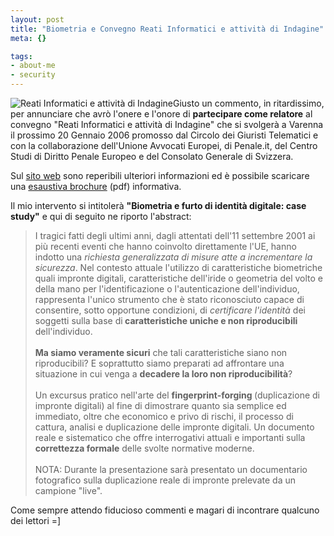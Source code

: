 ```yaml
--- 
layout: post
title: "Biometria e Convegno Reati Informatici e attività di Indagine"
meta: {}

tags: 
- about-me
- security
---
```

![Reati Informatici e attività di Indagine](/download/20060106_banner.gif)Giusto un commento, in ritardissimo, per annunciare che avrò l'onere e l'onore di <b>partecipare come relatore</b> al convegno "Reati Informatici e attività di Indagine" che si svolgerà a Varenna il prossimo 20 Gennaio 2006 promosso dal Circolo dei Giuristi Telematici e con la collaborazione dell'Unione Avvocati Europei, di Penale.it, del Centro Studi di Diritto Penale Europeo e del Consolato Generale di Svizzera. 

Sul [sito web](http://www.convegnovarenna.giuristitelematici.it/) sono reperibili ulteriori informazioni ed è possibile scaricare una [esaustiva brochure](http://www.convegnovarenna.giuristitelematici.it/prenota/PIEGHEVOLECONVEGNO.pdf)  (pdf) informativa.

Il mio intervento si intitolerà <b>"Biometria e furto di identità digitale: case study"</b> e qui di seguito ne riporto l'abstract:

<blockquote>
I tragici fatti degli ultimi anni, dagli attentati dell'11 settembre 2001 ai più recenti eventi che hanno coinvolto direttamente l'UE, hanno indotto una <em>richiesta generalizzata di misure atte a incrementare la sicurezza</em>. Nel contesto attuale l'utilizzo di caratteristiche biometriche quali impronte digitali, caratteristiche dell'iride o geometria del volto e della mano per l'identificazione o l'autenticazione dell'individuo, rappresenta l'unico strumento che è stato riconosciuto capace di consentire, sotto opportune condizioni, di <em>certificare l'identità</em> dei soggetti sulla base di<strong> caratteristiche uniche e non riproducibili</strong> dell'individuo.<br/>
 <br/>
<strong>Ma siamo veramente sicuri</strong> che tali caratteristiche siano non riproducibili? E soprattutto siamo preparati ad affrontare una situazione in cui venga a <strong>decadere la loro non riproducibilità</strong>? <br/>
 <br/>
Un excursus pratico nell'arte del <strong>fingerprint-forging </strong>(duplicazione di impronte digitali) al fine di dimostrare quanto sia semplice ed immediato, oltre che economico e privo di rischi, il processo di cattura, analisi e duplicazione delle impronte digitali. Un documento reale e sistematico che offre interrogativi attuali e importanti sulla<strong> correttezza formale</strong> delle svolte normative moderne. <br/>
 <br/>
NOTA: Durante la presentazione sarà presentato un documentario fotografico sulla duplicazione reale di impronte prelevate da un campione "live".
</blockquote>

Come sempre attendo fiducioso commenti e magari di incontrare qualcuno dei lettori =] 
